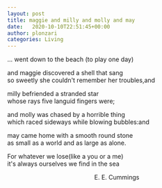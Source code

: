 ```yaml
---
layout: post
title: maggie and milly and molly and may
date:   2020-10-10T22:51:45+00:00
author: plonzari
categories: Living
---
```


...
went down to the beach (to play one day)

and maggie discovered a shell that sang  
so sweetly she couldn't remember her troubles,and 

milly befriended a stranded star  
whose rays five languid fingers were;

and molly was chased by a horrible thing  
which raced sideways while blowing bubbles:and 

may came home with a smooth round stone  
as small as a world and as large as alone.

For whatever we lose(like a you or a me)  
it's always ourselves we find in the sea

<div style="text-align: center">E. E. Cummings</div>


